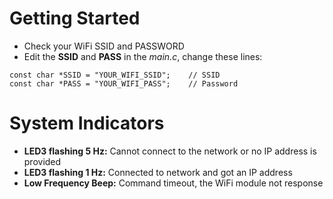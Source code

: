 # Getting Started
* Check your WiFi SSID and PASSWORD
* Edit the **SSID** and **PASS** in the *main.c*, change these lines:
```
const char *SSID = "YOUR_WIFI_SSID";    // SSID
const char *PASS = "YOUR_WIFI_PASS";    // Password
```

# System Indicators
* **LED3 flashing 5 Hz:** Cannot connect to the network or no IP address is provided
* **LED3 flashing 1 Hz:** Connected to network and got an IP address 
* **Low Frequency Beep:** Command timeout, the WiFi module not response
 
